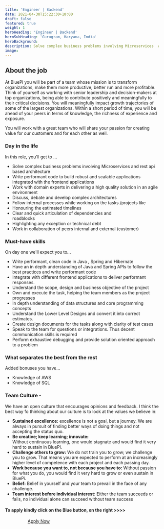 ```yaml
---
title: 'Engineer | Backend'
date: 2021-04-30T15:22:30+10:00
draft: false
featured: true
weight: 1
heroHeading: 'Engineer | Backend'
heroSubHeading: 'Gurugram, Haryana, India'
heroBackground: 
description: Solve complex business problems involving Microservices  and rest api based architecture 
image:
---
```


## About the job
At BluePi you will be part of a team whose mission is to transform organizations, make them more productive, better run and more profitable. Think of yourself as working with senior leadership and decision-makers at top organizations, being able to contribute positively and meaningfully to their critical decisions. You will meaningfully impact growth trajectories of some of the largest organizations. Within a short period of time, you will be ahead of your peers in terms of knowledge, the richness of experience and exposure.

You will work with a great team who will share your passion for creating value for our customers and for each other as well.


### Day in the life

In this role, you'll get to ...
- Solve complex business problems involving Microservices  and rest api based architecture 
- Write performant code to build robust and scalable  applications integrated with the frontend applications 
- Work with domain experts in delivering a high quality  solution in an agile environment 
- Discuss, debate and develop complex architectures 
- Follow internal processes while working on the tasks /projects like 
- Honouring the estimated timelines 
- Clear and quick articulation of dependencies and  
roadblocks 
- Highlighting any exception or technical debt 
- Work in collaboration of peers internal and external (customer)



### Must-have skills

On day one we'll expect you to...
- Write performant, clean code in Java , Spring and  Hibernate 
- Have an in depth understanding of Java and Spring APIs  to follow the best practices and write performant code 
- Integrate with different frontend applications to deliver  performant responses. 
- Understand the scope, design and business objective of  the project 
- Own and execute the task, helping the team members as  the project progresses 
- In depth understanding of data structures and core  programming concepts 
- Understand the Lower Level Designs and convert it into  correct estimates. 
- Create design documents for the tasks along with clarity of  test cases 
- Speak to the team for questions or integrations. Thus  decent communication skills is required 
- Perform exhaustive debugging and provide solution  oriented approach to a problem



### What separates the best from the rest

Added bonuses you have...
- Knowledge of AWS 
- Knowledge of SQL



### Team Culture -

We have an open culture that encourages opinions and feedback. I think the best way fo thinking about our culture is to look at the values we believe in:

- **Sustained excellence:** 
excellence is not a goal, but a journey. We are always in pursuit of finding better ways of doing things and not accepting the status quo.
- **Be creative; keep learning; innovate:**  
Without continuous learning, one would stagnate and would find it very hard to sustain in BluePi.
- **Challenge others to grow:** 
We do not train you to grow; we challenge you to grow. That means you are expected to perform at an increasingly higher level of competence with each project and each passing day.
- **Work because you want to, not because you have to:**
Without passion for what you do, you would find it very hard to grow or even sustain in BluePi.
- **Belief:** 
Belief in yourself and your team to prevail in the face of any challenge.
- **Team interest before individual interest:**
Either the team succeeds or fails, no individual alone can succeed without team success

#### To apply kindly click on the Blue button, on the right >>>>

<script type="text/javascript" src="https://bluepiit.atlassian.net/s/d41d8cd98f00b204e9800998ecf8427e-T/-dtzt95/b/3/c95134bc67d3a521bb3f4331beb9b804/_/download/batch/com.atlassian.jira.collector.plugin.jira-issue-collector-plugin:issuecollector/com.atlassian.jira.collector.plugin.jira-issue-collector-plugin:issuecollector.js?jsI18nTransformer=migrated&locale=en-US&collectorId=ea0528f9"></script>
  <script type="text/javascript">window.ATL_JQ_PAGE_PROPS =  {
	"triggerFunction": function(showCollectorDialog) {
		//Requires that jQuery is available! 
		jQuery("#myCustomTrigger").click(function(e) {
			e.preventDefault();
			showCollectorDialog();
		});
	}};</script>
<body>
    <div class="col-12">
    <a href="#" id="myCustomTrigger" class='button button-primary submit-btn' style="padding: 20px 74px 20px 74px; margin-bottom: 100px;">Apply Now</a>
  </div>
  </body>